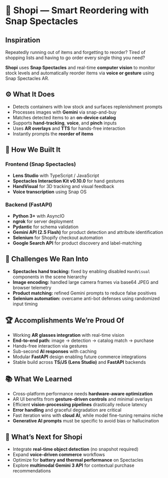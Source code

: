 # 🛒 Shopi — Smart Reordering with Snap Spectacles

## Inspiration

Repeatedly running out of items and forgetting to reorder?
Tired of shopping lists and having to go order every single thing you need?

**Shopi** uses **Snap Spectacles** and real-time **computer vision** to monitor stock levels and automatically reorder items via **voice or gesture** using Snap Spectacles AR.


## ⚙️ What It Does

* Detects containers with low stock and surfaces replenishment prompts
* Processes images with **Gemini** via snap-and-buy
* Matches detected items to an **on-device catalog**
* Supports **hand-tracking**, **voice**, and **pinch** inputs
* Uses **AR overlays** and **TTS** for hands-free interaction
* Instantly prompts the **reorder of items**


## 🧠 How We Built It

### **Frontend (Snap Spectacles)**

* **Lens Studio** with TypeScript / JavaScript
* **Spectacles Interaction Kit v0.10.0** for hand gestures
* **HandVisual** for 3D tracking and visual feedback
* **Voice transcription** using Snap OS

### **Backend (FastAPI)**

* **Python 3+** with AsyncIO
* **ngrok** for server deployment
* **Pydantic** for schema validation
* **Gemini API (2.5 Flash)** for product detection and attribute identification
* **Selenium** for Shopify checkout automation
* **Google Search API** for product discovery and label-matching


## 🧩 Challenges We Ran Into

* **Spectacles hand tracking:** fixed by enabling disabled `HandVisual` components in the scene hierarchy
* **Image encoding:** handled large camera frames via base64 JPEG and browser telemetry
* **Product matching:** refined Gemini prompts to reduce false positives
* **Selenium automation:** overcame anti-bot defenses using randomized input timing


## 🏆 Accomplishments We’re Proud Of

* Working **AR glasses integration** with real-time vision
* **End-to-end path:** image → detection → catalog match → purchase
* Hands-free interaction via gestures
* Sub-second **AI responses** with caching
* Modular **FastAPI** design enabling future commerce integrations
* Stable build across **TS/JS (Lens Studio)** and **FastAPI** backends


## 📚 What We Learned

* Cross-platform performance needs **hardware-aware optimization**
* AR UI benefits from **gesture-driven controls** and minimal overlays
* Efficient **vision-processing pipelines** drastically reduce latency
* **Error handling** and graceful degradation are critical
* Fast iteration wins with **cloud AI**, while model fine-tuning remains niche
* **Generative AI prompts** must be specific to avoid bias or hallucination


## 🚀 What’s Next for Shopi

* Integrate **real-time object detection** (no snapshot required)
* Expand **voice-driven commerce** workflows
* Optimize for **battery and thermal performance** on Spectacles
* Explore **multimodal Gemini 3 API** for contextual purchase recommendations

